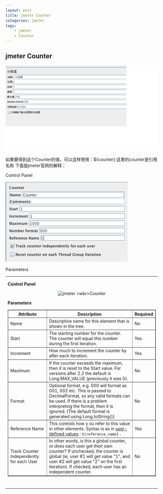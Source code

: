```yaml
---
layout: post
title: jmeter Counter
categories: jmeter
tags: 
    - jmeter
    - Counter
---
```


## jmeter Counter

<img src="/media/img/jmeter-count-1.jpg">

如果要得到这个Counter的值，可以这样使用：${counter}:这里的counter是引用名称
下面是jmeter官网的解释：

Control Panel

<img src="/media/img/jmeter-count-2.jpg">

Parameters

<table cellspacing="0" cellpadding="2" border="0">
<tbody>
<tr>
<td>
<p>
<b>Control Panel</b>
</p>
<div align="center">
<img width="399" height="244" title="jmeter <wbr>Counter" alt="jmeter <wbr>Counter" name="image_operate_88681312791020426" real_src="http://jakarta.apache.org/jmeter/images/screenshots/counter.png" src="http://jakarta.apache.org/jmeter/images/screenshots/counter.png" action-data="http%3A%2F%2Fjakarta.apache.org%2Fjmeter%2Fimages%2Fscreenshots%2Fcounter.png" action-type="show-slide">
</div>
<p>
<b>Parameters</b>
</p>
<table cellspacing="0" cellpadding="2" border="1">
<tbody>
<tr>
<th>Attribute</th>
<th>Description</th>
<th>Required</th>
</tr>
<tr>
<td>Name</td>
<td>Descriptive name for this element that is shown in the tree.</td>
<td>No</td>
</tr>
<tr>
<td>Start</td>
<td>The starting number for the counter. The counter will equal this number during the first iteration.</td>
<td>Yes</td>
</tr>
<tr>
<td>Increment</td>
<td>How much to increment the counter by after each iteration.</td>
<td>Yes</td>
</tr>
<tr>
<td>Maximum</td>
<td>If the counter exceeds the maximum, then it is reset to the Start value. For versions after 2.2 the default is Long.MAX_VALUE (previously it was 0).</td>
<td>No</td>
</tr>
<tr>
<td>Format</td>
<td>Optional format, e.g. 000 will format as 001, 002 etc. This is passed to DecimalFormat, so any valid formats can be used. If there is a problem interpreting the format, then it is ignored. [The default format is generated using Long.toString()]</td>
<td>No</td>
</tr>
<tr>
<td>Reference Name</td>
<td>
This controls how y
ou refer to this value in other elements. Syntax is as in
<a href="http://jakarta.apache.org/jmeter/usermanual/functions.html">user-defined values</a>
:
<code>$(reference_name}</code>
.
</td>
<td>Yes</td>
</tr>
<tr>
<td>Track Counter Independently for each User</td>
<td>In other words, is this a global counter, or does each user get their own counter? If unchecked, the counter is global (ie, user #1 will get value "1", and user #2 will get value "2" on the first iteration). If checked, each user has an independent counter.</td>
<td>No</td>
</tr>
</tbody>
</table>
</td>
</tr>
<tr>
<td>
<br>
</td>
</tr>
</tbody>
</table>

